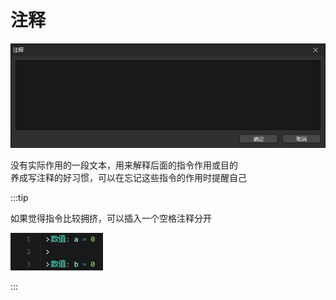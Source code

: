 # 注释

![](img/comment-1.png)

没有实际作用的一段文本，用来解释后面的指令作用或目的  
养成写注释的好习惯，可以在忘记这些指令的作用时提醒自己

:::tip

如果觉得指令比较拥挤，可以插入一个空格注释分开

![](img/comment-2.png)

:::